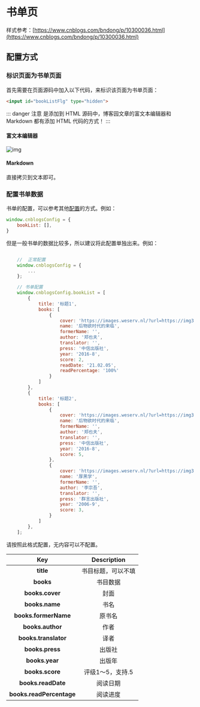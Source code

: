 # 书单页

样式参考：[https://www.cnblogs.com/bndong/p/10300036.html](https://www.cnblogs.com/bndong/p/10300036.html)

## 配置方式

### 标识页面为书单页面

首先需要在页面源码中加入以下代码，来标识该页面为书单页面：

```html
<input id="bookListFlg" type="hidden">
```

::: danger 注意
是添加到 HTML 源码中，博客园文章的富文本编辑器和 Markdown 都有添加 HTML 代码的方式！
:::

#### 富文本编辑器

![img](/images/reprinted/reprinted_01.png)

#### Markdown

直接拷贝到文本即可。

### 配置书单数据

书单的配置，可以参考其他[配置](/reference/configs)的方式。例如：

```javascript
window.cnblogsConfig = {
    bookList: [],
}
```

但是一般书单的数据比较多，所以建议将此配置单独出来。例如：

```javascript

    //  正常配置
    window.cnblogsConfig = {
        ...
    };

    // 书单配置
    window.cnblogsConfig.bookList = [
        {
            title: '标题1',
            books: [
                {
                    cover: 'https://images.weserv.nl/?url=https://img3.doubanio.com/view/subject/l/public/s29934992.jpg',
                    name: '后物欲时代的来临',
                    formerName: '',
                    author: '郑也夫',
                    translator: '',
                    press: '中信出版社',
                    year: '2016-8',
                    score: 2,
                    readDate: '21.02.05',
                    readPercentage: '100%'
                }
            ]
        },
        {
            title: '标题2',
            books: [
                {
                    cover: 'https://images.weserv.nl/?url=https://img3.doubanio.com/view/subject/l/public/s29934992.jpg',
                    name: '后物欲时代的来临',
                    formerName: '',
                    author: '郑也夫',
                    translator: '',
                    press: '中信出版社',
                    year: '2016-8',
                    score: 5,
                },
                {
                    cover: 'https://images.weserv.nl/?url=https://img3.doubanio.com/view/subject/l/public/s2180473.jpg',
                    name: '厚黑学',
                    formerName: '',
                    author: '李宗吾',
                    translator: '',
                    press: '群言出版社',
                    year: '2006-9',
                    score: 3,
                }
            ]
        },
    ];
```

请按照此格式配置，无内容可以不配置。

|         **Key**          |  **Description**   |
| :----------------------: | :----------------: |
|        **title**         | 书目标题，可以不填 |
|        **books**         |      书目数据      |
|     **books.cover**      |        封面        |
|      **books.name**      |        书名        |
|   **books.formerName**   |       原书名       |
|     **books.author**     |        作者        |
|   **books.translator**   |        译者        |
|     **books.press**      |       出版社       |
|      **books.year**      |       出版年       |
|     **books.score**      |  评级1～5，支持.5  |
|    **books.readDate**    |      阅读日期      |
| **books.readPercentage** |      阅读进度      |